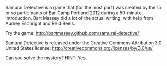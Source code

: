 Samurai Detective is a game that (for the most part) was
created by the 15 or so participants of Bar Camp Portland
2012 during a 50-minute introduction. Bart Massey did a lot
of the actual writing, with help from Audrey Eschright and
Reid Beels.

Try the game: http://bartmassey.github.com/samurai-detective/

Samurai Detective is released under the Creative Commons
Attribution 3.0 United States license:
http://creativecommons.org/licenses/by/3.0/us/

Can you solve the mystery? HINT: Yes.
